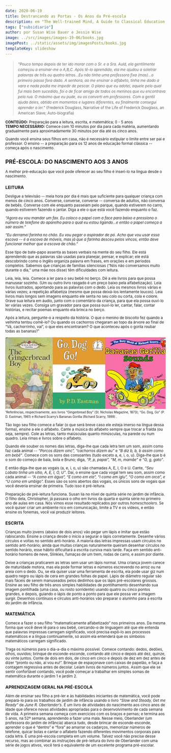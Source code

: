 ```yaml
---
date: 2020-06-19
title: Destrancando as Portas - Os Anos da Pré-escola
description: em "The Well-trained Mind, A Guide to Classical Education at Home"
tags: ["subsidiario"]
author: por Susan Wise Bauer e Jessie Wise
image: ../src/images/images-19-06/books.jpg
imagePost: ../static/assets/img/imagesPosts/books.jpg
templateKey: slideshow
---
```


> <small><i>"Pouco tempo depois de ter ido morar com o Sr. e a Sra. Auld, ela gentilmente começou a ensinar-me o A,B,C. Após tê-lo aprendido, ela me ajudou a soletrar palavras de três ou quatro letras...Eu não tinha uma professora fixa (mas)…o primeiro passo fora dado. A senhora, ao me ensinar o alfabeto, tinha me dado a vara e nada podia me impedir de pescar. O plano que eu adotei, aquele pelo qual fui mais bem sucedido, foi o de ficar amigo de todos os meninos que eu encontrava pela rua. O máximo que eu pude, eu os converti em professores. Com a gentil ajuda deles, obtida em momentos e lugares diferentes, eu finalmente consegui aprender a ler."</i> (Frederick Douglass, Narrative of the Life of Frederick Douglass, an American Slave; Auto-biografia)

**<p>CONTEÚDO:** Preparação para a leitura, escrita, e matemática; 0 - 5 anos
**<br />TEMPO NECESSÁRIO:** Comece com 10 minutos por dia para cada matéria, aumentando gradualmente para aproximadamente 30 minutos por dia até os cinco anos.

Quando você ensina seus filhos em casa, não é necessário estipular o limite entre ser pai e professor. O ensino -- a preparação para os 12 anos de educação formal clássica -- começa após o nascimento.

## PRÉ-ESCOLA: DO NASCIMENTO AOS 3 ANOS

A melhor pré-educação que você pode oferecer ao seu filho é inseri-lo na língua desde o nascimento.

### LEITURA

Desligue a televisão -- meia hora por dia é mais que suficiente para qualquer criança com menos de cinco anos. Converse, converse, converse -- conversa de adultos, não conversa de bebês. Converse com ele enquanto passeiam pelo parque, quando estiverem no carro, quando estiverem fazendo o jantar. Diga a ele o que está você fazendo enquanto o faz.

<p><i>“Agora eu vou mandar um fax. Eu coloco o papel com a face para baixo e pressiono o número de telefone do aparelho para o qual eu estou ligando...e então o papel começa a sair assim.”</i>
<p> <i>“Eu derramei farinha no chão. Eu vou pegar o aspirador de pó. Acho que vou usar essa escova -- é a escova de móveis, mas já que a farinha desceu pelos vincos, então deve funcionar melhor que a escova de chão.”</i>
<p> Esse tipo de bate-papo assenta as bases verbais na mente do seu filho. Ele está aprendendo que as palavras são usadas para planejar, pensar, e explicar; ele está descobrindo como o Inglês organiza palavra em frases, em orações e em períodos completos. Sabemos que crianças de famílias silenciosas (“Nós não conversamos muito durante o dia,” uma mãe nos disse) têm dificuldades com leitura.
<p> Leia, leia, leia. Comece a ler para o seu bebê no berço. Dê a ele livros para que possa manusear sozinho. (Um ou outro livro rasgado é um preço baixo pela alfabetização). Leia livros ilustrados, apontando para as palavras com o dedo. Leia os mesmos livros várias e várias vezes; a repetição alfabetiza (mesmo que possa deixá-los lentamente loucos). Leia livros mais longos sem imagens enquanto ele senta no seu colo ou corta, cola e colore. Grave sua leitura em áudio, junto com o comentário da criança, para que ela possa ouvi-lo ler várias vezes. Consiga um gravador para que possa ouvi-lo ler, cantar, falar, contar histórias, e recitar poemas enquanto ela brinca no berço.
<p>Após a leitura, pergunte-o a respeito da história. O que o menino de biscoito fez quando a velhinha tentou comê-lo? Ou quando os cachorros chegaram ao topo da árvore ao final de “Vá, cachorrinho, vai”, o que eles encontraram? O que aconteceu após o gorila roubar todas as bananas?¹

![books](../src/images/images-19-06/books.jpg)
<br /><small>¹Referências, respectivamente, aos livros “Gingerbread Boy” (St. Nicholas Magazine, 1873); “Go. Dog, Go” (P. D. Eastman, 1961) e Richard Scarry’s Bananas Gorilla (Richard Scarry, 1999)
.

<big> <p>Tão logo seu filho comece a falar (o que será breve caso ele esteja imerso na língua dessa forma), ensine a ele o alfabeto. Cante a música do alfabeto sempre que trocar a fralda (ou seja, sempre). Cole as letras, tanto maiúsculas quanto minúsculas, na parede ou num quadro. Leia rimas e livros sobre o alfabeto.

<p>Quando ele souber os nomes das letras, diga-lhe que cada letra tem um som, assim como faz cada animal -- <i>“Porcos dizem oinc”, “cachorros dizem au”</i> e <i>“B diz b, b, b assim como em bebê”</i>. Comece com os sons das consoantes (tudo exceto a, e, i, o, u).  Diga-lhe que b é o som do começo de bala, bola e Bruno; diga, <i>“P, p, papai”, “M, m, mamãe”</i> e <i>“G, g, gato”</i>.
<p>E então diga-lhe que as vogais (a, e, i, o, u) são chamadas A, E, I, O e U. Cante, <i>“Seu Lobato tinha um sítio, A, E, I, O, U”</i>. Daí, o ensine que cada vogal tem seu som, assim como cada animal -- <i>“A como em água”, “E como em ela”, “I como em iglu”, “O como em orca”, e “U como em umbigo”.</i> Esses são os sons abertos das vogais, os únicos sons de vogais que você deveria ensinar de primeira. Tudo isso é pré-leitura. 
<p>Preparação de pré-leitura funciona. Susan lia no nível de quinta série no jardim de infância. O filho dela, Christopher, já passava o olho em livros da quarta e quinta série no primeiro ano de aulas em casa. Nós vimos esse resultado replicados por outros <i>homeschoolers</i>. Se você quiser criar um ambiente rico em comunicação, limite a TV e os vídeos, e então ensine os fonemas, você vai produzir leitores.

### ESCRITA

Crianças muito jovens (abaixo de dois anos) vão pegar um lápis e imitar que estão rabiscando. Ensine a criança desde o início a segurar o lápis corretamente. Desenhe vários círculos e voltas no sentido anti-horário. A maioria das letras impressas usam círculos no sentido anti-horário; ainda que muitas crianças naturalmente queiram desenhar círculos no sentido horário, esse hábito dificultará a escrita cursiva mais tarde. Faça em sentido anti-horário homens de neve, Slinkies, fumaças de um trem, rodas de carro, e assim por diante.

<p>Deixe a crianças praticarem as letras sem usar um lápis normal. Uma criança jovem carece de maturidade motora, mas ela pode formar letras e números escrevendo no arroz ou na areia com o dedo. Ou, se ela quiser usar uma ferramenta de escrita, ela pode usar giz num quadro negro ou lápis de cera em grandes folhas de papel. Lápis de diâmetro regular são mais fáceis de serem manuseados pelos dedinhos que os lápis pré-escolares grossos. Ensine ao seu filho de três anos simples habilidades de pontilhamento desenhando sua imagem pontilhada (uma casa, ou rosto sorridente) usando quatro ou cinco pontos grandes, e depois, guiando o lápis de ponto a ponto para que ele possa ver a imagem surgir. Desenhos contínuos e círculos anti-horários vão preparar o aluninho para a escrita do jardim de infância.

### MATEMÁTICA

Comece a fazer o seu filho “matematicamente alfabetizado” nos primeiros anos. Da mesma forma que você deve lê para o seu bebê, cercando-o de linguagem até que ele entenda que palavras impressas carregam significado, você precisa expô-lo aos processos matemáticos e a língua continuamente, só assim ela entenderá que os símbolos matemáticos carregam significado.

<p>Traga os números para o dia-a-dia o máximo possível. Comece contando: dedos, dedões, olhos, ouvidos; brinque de esconde-esconde, contando até cinco e depois até dez, quinze, ou vinte juntos. Conte de dois em dois, de cinco em cinco e depois de dez em dez antes de dizer “pronto ou não, aí vou eu!”. Brinque de espaçonave com caixas de papelão, e faça a contagem regressiva antes de decolar. Leiam livros de números juntos. Assim que ele se sentir confortável contando, você pode começar a trabalhar em simples somas de matemática durante o jardim 1 e jardim 2.

### APRENDIZAGEM GERAL NA PRÉ-ESCOLA

Além de ensinar seu filho a pré-ler e às habilidades iniciantes de matemática, você pode prepará-lo para os trabalhos de jardim de infância usando o livro <i>“Slow and Steady, Get me Ready”</i> de <i>June R. Oberlander’s</i>. É um livro de atividades do nascimento aos cinco anos de idade que oferece novas atividades apropriadas para o desenvolvimento de cada semana de vida. A primeira semana começa com exercícios com os braços e pernas; e termina aos 5 anos, na 52ª semana, aprendendo a fazer uma mala. Nesse meio, Oberlander (um professora do jardim de infância) abarca tudo, desde brincar de esconde-esconde, aprender o que é “dentro” e “fora” ao amarrar os cadarços, memorizar números de telefone, quicar bolas e cantar o alfabeto fazendo diferentes movimentos corporais para cada letra. É uma pré-escola completa em um volume. Talvez você não precise desse recurso, mas ao combinar as instruções de pré-leitura do livro de Oberlander com uma série de jogos ativos, você terá o equivalente de um excelente programa pré-escolar.
